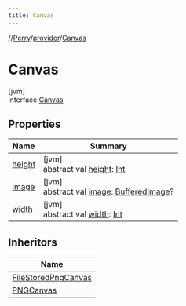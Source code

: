 ```yaml
---
title: Canvas
---
```

//[Perry](../../../index.html)/[provider](../index.html)/[Canvas](index.html)



# Canvas



[jvm]\
interface [Canvas](index.html)



## Properties


| Name | Summary |
|---|---|
| [height](height.html) | [jvm]<br>abstract val [height](height.html): [Int](https://kotlinlang.org/api/latest/jvm/stdlib/kotlin/-int/index.html) |
| [image](image.html) | [jvm]<br>abstract val [image](image.html): [BufferedImage](https://docs.oracle.com/javase/8/docs/api/java/awt/image/BufferedImage.html)? |
| [width](width.html) | [jvm]<br>abstract val [width](width.html): [Int](https://kotlinlang.org/api/latest/jvm/stdlib/kotlin/-int/index.html) |


## Inheritors


| Name |
|---|
| [FileStoredPngCanvas](../../provider.wz/-file-stored-png-canvas/index.html) |
| [PNGCanvas](../../provider.wz/-p-n-g-canvas/index.html) |

